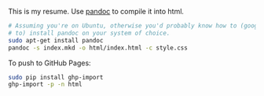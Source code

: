 This is my resume. Use [pandoc][1] to compile it into html.

```bash
# Assuming you're on Ubuntu, otherwise you'd probably know how to (google how
# to) install pandoc on your system of choice.
sudo apt-get install pandoc
pandoc -s index.mkd -o html/index.html -c style.css
```

To push to GitHub Pages:

```bash
sudo pip install ghp-import
ghp-import -p -n html
```

[1]: http://johnmacfarlane.net/pandoc/
